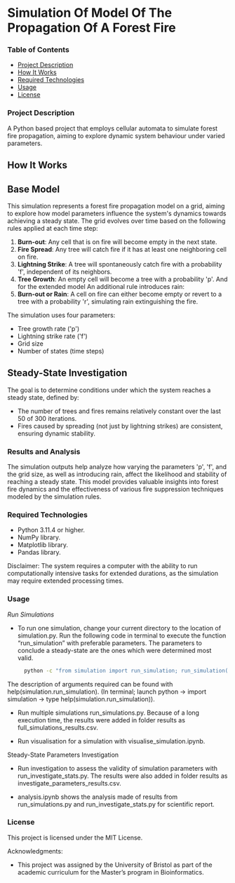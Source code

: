 # Simulation Of Model Of The Propagation Of A Forest Fire

### Table of Contents 
- [Project Description](#project-description)
- [How It Works](#how-it-works)
- [Required Technologies](#required-technologies)
- [Usage](#usage)
- [License](#license)

### Project Description

A Python based project that employs cellular automata to simulate forest fire propagation, aiming to explore dynamic system behaviour under varied parameters. 

## How It Works

## Base Model

This simulation represents a forest fire propagation model on a grid, aiming to explore how model parameters influence the system's dynamics towards achieving a steady state. The grid evolves over time based on the following rules applied at each time step:

1. **Burn-out**: Any cell that is on fire will become empty in the next state.
2. **Fire Spread**: Any tree will catch fire if it has at least one neighboring cell on fire.
3. **Lightning Strike**: A tree will spontaneously catch fire with a probability 'f', independent of its neighbors.
4. **Tree Growth**: An empty cell will become a tree with a probability 'p'.
And for the extended model An additional rule introduces rain:
5. **Burn-out or Rain**: A cell on fire can either become empty or revert to a tree with a probability 'r', simulating rain extinguishing the fire.

The simulation uses four parameters:
- Tree growth rate ('p')
- Lightning strike rate ('f')
- Grid size
- Number of states (time steps)

## Steady-State Investigation

The goal is to determine conditions under which the system reaches a steady state, defined by:
- The number of trees and fires remains relatively constant over the last 50 of 300 iterations.
- Fires caused by spreading (not just by lightning strikes) are consistent, ensuring dynamic stability.


### Results and Analysis

The simulation outputs help analyze how varying the parameters 'p', 'f', and the grid size, as well as introducing rain, affect the likelihood and stability of reaching a steady state. This model provides valuable insights into forest fire dynamics and the effectiveness of various fire suppression techniques modeled by the simulation rules.



### Required Technologies

* Python 3.11.4 or higher.
* NumPy library.
* Matplotlib library.
* Pandas library.

Disclaimer: The system requires a computer with the ability to run computationally intensive tasks for extended durations, as the simulation may require extended processing times.

### Usage

*Run Simulations*

* To run one simulation, change your current directory to the location of simulation.py. Run the following code in terminal to execute the function “run_simulation” with preferable parameters. The parameters to conclude a steady-state are the ones which were determined most valid.

  ```bash
	python -c "from simulation import run_simulation; run_simulation(grid size, f, p, r, num_grid_states, visualise)" --simulation.py
  ```

The description of arguments required can be found with help(simulation.run_simulation).
(In terminal; launch python -> import simulation -> type help(simulation.run_simulation)).


* Run multiple simulations run_simulations.py. Because of a long execution time, the results were added in folder results as full_simulations_results.csv.

* Run visualisation for a simulation with visualise_simulation.ipynb.


Steady-State Parameters Investigation

* Run investigation to assess the validity of simulation parameters with run_investigate_stats.py. The results were also added in folder results as investigate_parameters_results.csv.

* analysis.ipynb shows the analysis made of results from run_simulations.py and run_investigate_stats.py for scientific report.

### License

This project is licensed under the MIT License.

Acknowledgments:
- This project was assigned by the University of Bristol as part of the academic curriculum for the Master’s program in Bioinformatics.


